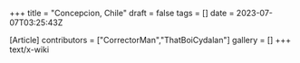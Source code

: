 +++
title = "Concepcion, Chile"
draft = false
tags = []
date = 2023-07-07T03:25:43Z

[Article]
contributors = ["CorrectorMan","ThatBoiCydalan"]
gallery = []
+++
text/x-wiki